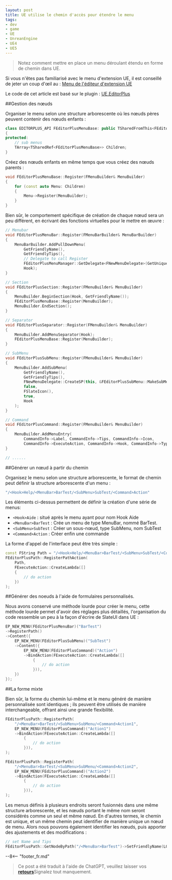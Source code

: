 ```yaml
---
layout: post
title: UE utilise le chemin d'accès pour étendre le menu
tags:
- dev
- game
- UE
- UnreanEngine
- UE4
- UE5
---
```


<meta property="og:title" content="UE 使用路径形式扩展菜单" />

> Notez comment mettre en place un menu déroulant étendu en forme de chemin dans UE.

Si vous n'êtes pas familiarisé avec le menu d'extension UE, il est conseillé de jeter un coup d'œil au : [Menu de l'éditeur d'extension UE](ue-扩展编辑器菜单.md)

Le code de cet article est basé sur le plugin : [UE.EditorPlus](https://github.com/disenone/UE.EditorPlus)

##Gestion des nœuds

Organiser le menu selon une structure arborescente où les nœuds pères peuvent contenir des nœuds enfants :

```cpp
class EDITORPLUS_API FEditorPlusMenuBase: public TSharedFromThis<FEditorPlusMenuBase>
{
protected:
	// sub menus
	TArray<TSharedRef<FEditorPlusMenuBase>> Children;
}
```

Créez des nœuds enfants en même temps que vous créez des nœuds parents :

```cpp
void FEditorPlusMenuBase::Register(FMenuBuilder& MenuBuilder)
{
	for (const auto Menu: Children)
	{
		Menu->Register(MenuBuilder);
	}
}
```

Bien sûr, le comportement spécifique de création de chaque nœud sera un peu différent, en écrivant des fonctions virtuelles pour le mettre en œuvre :

```cpp
// Menubar
void FEditorPlusMenuBar::Register(FMenuBarBuilder& MenuBarBuilder)
{
	MenuBarBuilder.AddPullDownMenu(
		GetFriendlyName(),
		GetFriendlyTips(),
        // Delegate to call Register
		FEditorPlusMenuManager::GetDelegate<FNewMenuDelegate>(GetUniqueId()),       
		Hook);
}

// Section
void FEditorPlusSection::Register(FMenuBuilder& MenuBuilder)
{
	MenuBuilder.BeginSection(Hook, GetFriendlyName());
	FEditorPlusMenuBase::Register(MenuBuilder);
	MenuBuilder.EndSection();
}

// Separator
void FEditorPlusSeparator::Register(FMenuBuilder& MenuBuilder)
{
	MenuBuilder.AddMenuSeparator(Hook);
	FEditorPlusMenuBase::Register(MenuBuilder);
}

// SubMenu
void FEditorPlusSubMenu::Register(FMenuBuilder& MenuBuilder)
{
	MenuBuilder.AddSubMenu(
		GetFriendlyName(),
		GetFriendlyTips(),
		FNewMenuDelegate::CreateSP(this, &FEditorPlusSubMenu::MakeSubMenu),
		false,
		FSlateIcon(),
		true,
		Hook
	);
}

// Command
void FEditorPlusCommand::Register(FMenuBuilder& MenuBuilder)
{
    MenuBuilder.AddMenuEntry(
        CommandInfo->Label, CommandInfo->Tips, CommandInfo->Icon,
        CommandInfo->ExecuteAction, CommandInfo->Hook, CommandInfo->Type);
}

// ......
```

##Générer un nœud à partir du chemin

Organisez le menu selon une structure arborescente, le format de chemin peut définir la structure arborescente d'un menu :

```cpp
"/<Hook>Help/<MenuBar>BarTest/<SubMenu>SubTest/<Command>Action"
```

Les éléments ci-dessus permettent de définir la création d'une série de menus:

- `<Hook>Aide` : situé après le menu ayant pour nom Hook Aide
- `<MenuBar>BarTest` : Crée un menu de type MenuBar, nommé BarTest.
- `<SubMenu>SubTest` : Créer un sous-nœud, type SubMenu, nom SubTest
- `<Command>Action` : Créer enfin une commande

La forme d'appel de l'interface peut être très simple :

```cpp
const FString Path = "/<Hook>Help/<MenuBar>BarTest/<SubMenu>SubTest/<Command>Action";
FEditorPlusPath::RegisterPathAction(
	Path, 
    FExecuteAction::CreateLambda([]
    {
        // do action
    })
);
```

##Générer des noeuds à l'aide de formulaires personnalisés.

Nous avons conservé une méthode lourde pour créer le menu, cette méthode lourde permet d'avoir des réglages plus détaillés, l'organisation du code ressemble un peu à la façon d'écrire de SlateUI dans UE :

```cpp
EP_NEW_MENU(FEditorPlusMenuBar)("BarTest")
->RegisterPath()
->Content({
    EP_NEW_MENU(FEditorPlusSubMenu)("SubTest")
    ->Content({
        EP_NEW_MENU(FEditorPlusCommand)("Action")
        ->BindAction(FExecuteAction::CreateLambda([]
            {
                // do action
            })),
    })
});
```

##La forme mixte

Bien sûr, la forme du chemin lui-même et le menu généré de manière personnalisée sont identiques ; ils peuvent être utilisés de manière interchangeable, offrant ainsi une grande flexibilité.

```cpp
FEditorPlusPath::RegisterPath(
    "/<MenuBar>BarTest/<SubMenu>SubMenu/<Command>Action1", 
    EP_NEW_MENU(FEditorPlusCommand)("Action1")
    ->BindAction(FExecuteAction::CreateLambda([]
        {
            // do action
        })),
);

FEditorPlusPath::RegisterPath(
    "/<MenuBar>BarTest/<SubMenu>SubMenu/<Command>Action2", 
    EP_NEW_MENU(FEditorPlusCommand)("Action2")
    ->BindAction(FExecuteAction::CreateLambda([]
        {
            // do action
        })),
);
```

Les menus définis à plusieurs endroits seront fusionnés dans une même structure arborescente, et les nœuds portant le même nom seront considérés comme un seul et même nœud. En d'autres termes, le chemin est unique, et un même chemin peut identifier de manière unique un nœud de menu.
Alors nous pouvons également identifier les nœuds, puis apporter des ajustements et des modifications :

```cpp
// set Name and Tips
FEditorPlusPath::GetNodeByPath("/<MenuBar>BarTest")->SetFriendlyName(LOCTEXT("MenuTest", "MenuTest"))->SetFriendlyTips(LOCTEXT("MenuTestTips", "MenuTestTips"));
```


--8<-- "footer_fr.md"


> Ce post a été traduit à l'aide de ChatGPT, veuillez laisser vos [**retours**](https://github.com/disenone/wiki_blog/issues/new)Signalez tout manquement. 
